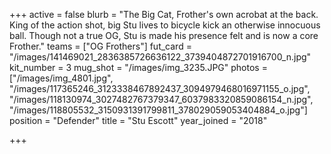 +++
active = false
blurb = "The Big Cat, Frother's own acrobat at the back. King of the action shot, big Stu lives to bicycle kick an otherwise innocuous ball. Though not a true OG, Stu is made his presence felt and is now a core Frother."
teams = ["OG Frothers"]
fut_card = "/images/141469021_2836385726636122_3739404872701916700_n.jpg"
kit_number = 3
mug_shot = "/images/img_3235.JPG"
photos = ["/images/img_4801.jpg", "/images/117365246_3123338467892437_3094979468016971155_o.jpg", "/images/118130974_3027482767379347_6037983320859086154_n.jpg", "/images/118805532_3150931391799811_378029059053404884_o.jpg"]
position = "Defender"
title = "Stu Escott"
year_joined = "2018"

+++
